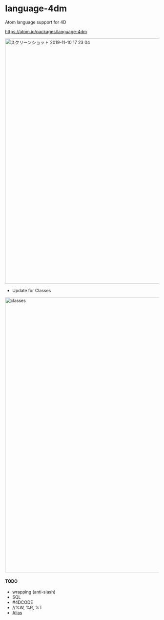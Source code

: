 # language-4dm
 Atom language support for 4D

https://atom.io/packages/language-4dm

<img width="800" alt="スクリーンショット 2019-11-10 17 23 04" src="https://user-images.githubusercontent.com/1725068/68541105-cd49a480-03de-11ea-8573-c97fadaf3a7d.png">

* Update for Classes

<img width="898" alt="classes" src="https://user-images.githubusercontent.com/1725068/137390849-993cbf86-f80c-46bc-b1d3-12835784994a.png">

#### TODO

* wrapping (anti-slash)
* SQL
* #4DCODE
* //%W, %R, %T
* [Alias](https://doc4d.github.io/docs/ja/ORDA/ordaClasses.html#エイリアス属性-1)
